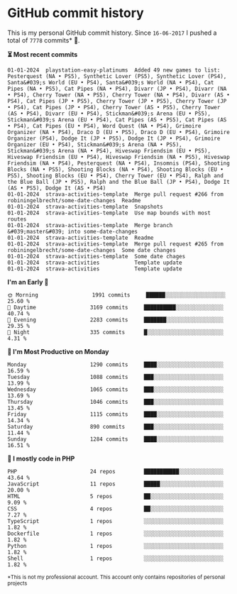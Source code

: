 # GitHub commit history
This is my personal GitHub commit history. Since <!--START_SECTION:first-commit-date-->`16-06-2017`<!--END_SECTION:first-commit-date--> I pushed a total of <!--START_SECTION:total-commit-count-->`7778`<!--END_SECTION:total-commit-count--> commits* 🎉.

<!--START_SECTION:most-recent-commits-->
**⏳ Most recent commits**
                                        
```text
01-01-2024  playstation-easy-platinums  Added 49 new games to list: Pesterquest (NA • PS5), Synthetic Lover (PS5), Synthetic Lover (PS4), Santa&#039;s World (EU • PS4), Santa&#039;s World (NA • PS4), Cat Pipes (NA • PS5), Cat Pipes (NA • PS4), Divarr (JP • PS4), Divarr (NA • PS4), Cherry Tower (NA • PS5), Cherry Tower (NA • PS4), Divarr (AS • PS4), Cat Pipes (JP • PS5), Cherry Tower (JP • PS5), Cherry Tower (JP • PS4), Cat Pipes (JP • PS4), Cherry Tower (AS • PS5), Cherry Tower (AS • PS4), Divarr (EU • PS4), Stickman&#039;s Arena (EU • PS5), Stickman&#039;s Arena (EU • PS4), Cat Pipes (AS • PS5), Cat Pipes (AS • PS4), Cat Pipes (EU • PS4), Word Quest (NA • PS4), Grimoire Organizer (NA • PS4), Draco D (EU • PS5), Draco D (EU • PS4), Grimoire Organizer (PS4), Dodge It (JP • PS5), Dodge It (JP • PS4), Grimoire Organizer (EU • PS4), Stickman&#039;s Arena (NA • PS5), Stickman&#039;s Arena (NA • PS4), Hiveswap Friendsim (EU • PS5), Hiveswap Friendsim (EU • PS4), Hiveswap Friendsim (NA • PS5), Hiveswap Friendsim (NA • PS4), Pesterquest (NA • PS4), Insomnis (PS4), Shooting Blocks (NA • PS5), Shooting Blocks (NA • PS4), Shooting Blocks (EU • PS5), Shooting Blocks (EU • PS4), Cherry Tower (EU • PS4), Ralph and the Blue Ball (JP • PS5), Ralph and the Blue Ball (JP • PS4), Dodge It (AS • PS5), Dodge It (AS • PS4)
01-01-2024  strava-activities-template  Merge pull request #266 from robiningelbrecht/some-date-changes  Readme
01-01-2024  strava-activities-template  Snapshots
01-01-2024  strava-activities-template  Use map bounds with most routes
01-01-2024  strava-activities-template  Merge branch &#039;master&#039; into some-date-changes
01-01-2024  strava-activities-template  Readme
01-01-2024  strava-activities-template  Merge pull request #265 from robiningelbrecht/some-date-changes  Some date changes
01-01-2024  strava-activities-template  Some date chages
01-01-2024  strava-activities           Template update
01-01-2024  strava-activities           Template update
```
<!--END_SECTION:most-recent-commits-->  

<!--START_SECTION:commits-per-day-time-->
**I&#039;m an Early 🐤**

```text
🌞 Morning                 1991 commits     ██████░░░░░░░░░░░░░░░░░░░   25.60 %
🌆 Daytime                 3169 commits     ██████████░░░░░░░░░░░░░░░   40.74 %
🌃 Evening                 2283 commits     ███████░░░░░░░░░░░░░░░░░░   29.35 %
🌙 Night                   335 commits      █░░░░░░░░░░░░░░░░░░░░░░░░   4.31 %
```
<!--END_SECTION:commits-per-day-time-->  

<!--START_SECTION:commits-per-weekday-->
**📅 I&#039;m Most Productive on Monday**

```text
Monday                    1290 commits     ████░░░░░░░░░░░░░░░░░░░░░   16.59 %
Tuesday                   1088 commits     ███░░░░░░░░░░░░░░░░░░░░░░   13.99 %
Wednesday                 1065 commits     ███░░░░░░░░░░░░░░░░░░░░░░   13.69 %
Thursday                  1046 commits     ███░░░░░░░░░░░░░░░░░░░░░░   13.45 %
Friday                    1115 commits     ████░░░░░░░░░░░░░░░░░░░░░   14.34 %
Saturday                  890 commits      ███░░░░░░░░░░░░░░░░░░░░░░   11.44 %
Sunday                    1284 commits     ████░░░░░░░░░░░░░░░░░░░░░   16.51 %
```
<!--END_SECTION:commits-per-weekday-->  

<!--START_SECTION:repos-per-language-->
**💬 I mostly code in PHP**

```text
PHP                       24 repos         ███████████░░░░░░░░░░░░░░   43.64 %
JavaScript                11 repos         █████░░░░░░░░░░░░░░░░░░░░   20.00 %
HTML                      5 repos          ██░░░░░░░░░░░░░░░░░░░░░░░   9.09 %
CSS                       4 repos          ██░░░░░░░░░░░░░░░░░░░░░░░   7.27 %
TypeScript                1 repos          ░░░░░░░░░░░░░░░░░░░░░░░░░   1.82 %
Dockerfile                1 repos          ░░░░░░░░░░░░░░░░░░░░░░░░░   1.82 %
Python                    1 repos          ░░░░░░░░░░░░░░░░░░░░░░░░░   1.82 %
Shell                     1 repos          ░░░░░░░░░░░░░░░░░░░░░░░░░   1.82 %
```
<!--END_SECTION:repos-per-language-->  

<sub>*This is not my professional account. This account only contains repositories of personal projects</sub>
